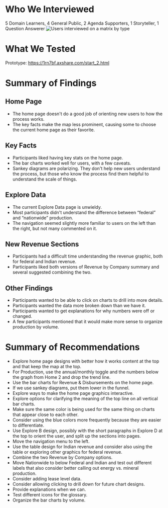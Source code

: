 # Who We Interviewed
5 Domain Learners, 4 General Public, 2 Agenda Supporters, 1 Storyteller, 1 Question Answerer
![Users interviewed on a matrix by type](https://github.com/ONRR/doi-extractives-data/blob/research/research/21_obliviousorangutan/KeyFactsExploreDataUsers.PNG)

# What We Tested
Prototype: https://1rn7bf.axshare.com/start_2.html

# Summary of Findings
## Home Page
* The home page doesn't do a good job of orienting new users to how the process works.
* The key facts make the map less prominent, causing some to choose the current home page as their favorite.
## Key Facts
* Participants liked having key stats on the home page.
* The bar charts worked well for users, with a few caveats.
* Sankey diagrams are polarizing.  They don't help new users understand the process, but those who know the process find them helpful to understand the scale of things.
## Explore Data
* The current Explore Data page is unwieldy.  
* Most participants didn't understand the difference between “federal” and “nationwide” production.
* The navigation seemed slightly more familiar to users on the left than the right, but not many commented on it.
## New Revenue Sections
* Participants had a difficult time understanding the revenue graphic, both for federal and Indian revenue.  
* Participants liked both versions of Revenue by Company summary and several suggested combining the two.
## Other Findings
* Participants wanted to be able to click on charts to drill into more details.
* Participants wanted the data more broken down than we have it.
* Participants wanted to get explanations for why numbers were off or changed.
* A few participants mentioned that it would make more sense to organize production by volume.

# Summary of Recommendations
* Explore home page designs with better how it works content at the top and that keep the map at the top.
* For Production, use the annual/monthly toggle and the numbers below the graph from Home 2 and drop the trend line.  
* Use the bar charts for Revenue & Disbursements on the home page.
* If we use sankey diagrams, put them lower in the funnel.
* Explore ways to make the home page graphics interactive.
* Explore options for clarifying the meaning of the top line on all vertical bar charts.
* Make sure the same color is being used for the same thing on charts that appear close to each other.  
* Consider using the blue colors more frequently because they are easier to differentiate.
* Use Explore B design, possibly with the short paragraphs in Explore D at the top to orient the user, and split up the sections into pages.
* Move the navigation menu to the left.  
* Use the table design for Indian revenue and consider also using the table or exploring other graphics for federal revenue.
* Combine the two Revenue by Company options.
* Move Nationwide to below Federal and Indian and test out different labels that also consider better calling out energy vs. mineral production.
* Consider adding lease level data.
* Consider allowing clicking to drill down for future chart designs.  
* Provide explanations when we can.
* Test different icons for the glossary.
* Organize the bar charts by volume.
